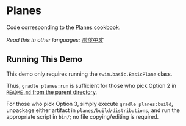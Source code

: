 # Planes

Code corresponding to the [Planes cookbook](https://swim.dev/tutorials/planes/).

*Read this in other languages: [简体中文](README.zh-cn.md)*

## Running This Demo

This demo only requires running the `swim.basic.BasicPlane` class.

Thus, `gradle planes:run` is sufficient for those who pick Option 2 in [`README.md` from the parent directory](../README.md).

For those who pick Option 3, simply execute `gradle planes:build`, unpackage either artifact in `planes/build/distributions`, and run the appropriate script in `bin/`; no file copying/editing is required.
